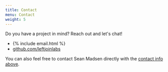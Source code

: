 ```yaml
---
title: Contact
menu: Contact
weight: 5
---
```


Do you have a project in mind? Reach out and let's chat!

* {% include email.html %}
* [github.com/leftjoinlabs](https://github.com/leftjoinlabs)

You can also feel free to contact Sean Madsen directly with the [contact info above](#people).
